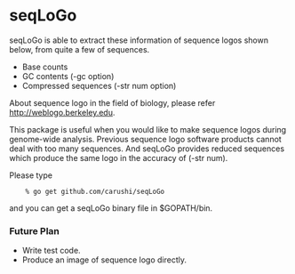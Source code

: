 seqLoGo
=======

seqLoGo is able to extract these information of sequence logos shown below, from quite a few of sequences.

* Base counts
* GC contents (-gc option)
* Compressed sequences (-str num option)

About sequence logo in the field of biology, please refer http://weblogo.berkeley.edu.

This package is useful when you would like to make sequence logos during genome-wide analysis.
Previous sequence logo software products cannot deal with too many sequences.
And seqLoGo provides reduced sequences which produce the same logo in the accuracy of (-str num).

Please type
```
	% go get github.com/carushi/seqLoGo
```
and you can get a seqLoGo binary file in $GOPATH/bin.

### Future Plan

* Write test code.
* Produce an image of sequence logo directly.

